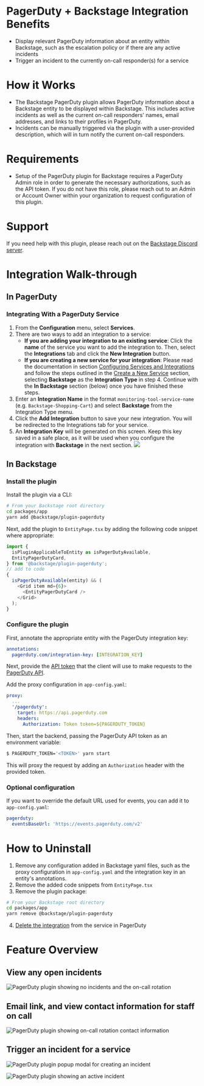 # PagerDuty + Backstage Integration Benefits

- Display relevant PagerDuty information about an entity within Backstage, such as the escalation policy or if there are any active incidents
- Trigger an incident to the currently on-call responder(s) for a service

# How it Works

- The Backstage PagerDuty plugin allows PagerDuty information about a Backstage entity to be displayed within Backstage. This includes active incidents as well as the current on-call responders' names, email addresses, and links to their profiles in PagerDuty.
- Incidents can be manually triggered via the plugin with a user-provided description, which will in turn notify the current on-call responders.

# Requirements

- Setup of the PagerDuty plugin for Backstage requires a PagerDuty Admin role in order to generate the necessary authorizations, such as the API token. If you do not have this role, please reach out to an Admin or Account Owner within your organization to request configuration of this plugin.

# Support

If you need help with this plugin, please reach out on the [Backstage Discord server](https://discord.gg/MUpMjP2).

# Integration Walk-through

## In PagerDuty

### Integrating With a PagerDuty Service

1. From the **Configuration** menu, select **Services**.
2. There are two ways to add an integration to a service:
   - **If you are adding your integration to an existing service**: Click the **name** of the service you want to add the integration to. Then, select the **Integrations** tab and click the **New Integration** button.
   - **If you are creating a new service for your integration**: Please read the documentation in section [Configuring Services and Integrations](https://support.pagerduty.com/docs/services-and-integrations#section-configuring-services-and-integrations) and follow the steps outlined in the [Create a New Service](https://support.pagerduty.com/docs/services-and-integrations#section-create-a-new-service) section, selecting **Backstage** as the **Integration Type** in step 4. Continue with the **In Backstage** section (below) once you have finished these steps.
3. Enter an **Integration Name** in the format `monitoring-tool-service-name` (e.g. `Backstage-Shopping-Cart`) and select **Backstage** from the Integration Type menu.
4. Click the **Add Integration** button to save your new integration. You will be redirected to the Integrations tab for your service.
5. An **Integration Key** will be generated on this screen. Keep this key saved in a safe place, as it will be used when you configure the integration with **Backstage** in the next section.
   ![](https://pdpartner.s3.amazonaws.com/ig-template-copy-integration-key.png)

## In Backstage

### Install the plugin

Install the plugin via a CLI:

```bash
# From your Backstage root directory
cd packages/app
yarn add @backstage/plugin-pagerduty
```

Next, add the plugin to `EntityPage.tsx` by adding the following code snippet where appropriate:

```ts
import {
  isPluginApplicableToEntity as isPagerDutyAvailable,
  EntityPagerDutyCard,
} from '@backstage/plugin-pagerduty';
// add to code
{
  isPagerDutyAvailable(entity) && (
    <Grid item md={6}>
      <EntityPagerDutyCard />
    </Grid>
  );
}
```

### Configure the plugin

First, annotate the appropriate entity with the PagerDuty integration key:

```yaml
annotations:
  pagerduty.com/integration-key: [INTEGRATION_KEY]
```

Next, provide the [API token](https://support.pagerduty.com/docs/generating-api-keys#generating-a-general-access-rest-api-key) that the client will use to make requests to the [PagerDuty API](https://developer.pagerduty.com/docs/rest-api-v2/rest-api/).

Add the proxy configuration in `app-config.yaml`:

```yaml
proxy:
  ...
  '/pagerduty':
    target: https://api.pagerduty.com
    headers:
      Authorization: Token token=${PAGERDUTY_TOKEN}
```

Then, start the backend, passing the PagerDuty API token as an environment variable:

```bash
$ PAGERDUTY_TOKEN='<TOKEN>' yarn start
```

This will proxy the request by adding an `Authorization` header with the provided token.

### Optional configuration

If you want to override the default URL used for events, you can add it to `app-config.yaml`:

```yaml
pagerduty:
  eventsBaseUrl: 'https://events.pagerduty.com/v2'
```

# How to Uninstall

1. Remove any configuration added in Backstage yaml files, such as the proxy configuration in `app-config.yaml` and the integration key in an entity's annotations.
2. Remove the added code snippets from `EntityPage.tsx`
3. Remove the plugin package:

```bash
# From your Backstage root directory
cd packages/app
yarn remove @backstage/plugin-pagerduty
```

4. [Delete the integration](https://support.pagerduty.com/docs/services-and-integrations#delete-an-integration-from-a-service) from the service in PagerDuty

# Feature Overview

## View any open incidents

![PagerDuty plugin showing no incidents and the on-call rotation](doc/pd1.png)

## Email link, and view contact information for staff on call

![PagerDuty plugin showing on-call rotation contact information](doc/pd2.png)

## Trigger an incident for a service

![PagerDuty plugin popup modal for creating an incident](doc/pd3.png)

![PagerDuty plugin showing an active incident](doc/pd4.png)
